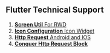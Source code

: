## Flutter Technical Support

1. [**Screen Util** For RWD](https://www.796t.com/content/1550547555.html)
2. [**Icon Configuration** Icon Widget](https://juejin.cn/post/6844904085489975310)
3. [**Http Request** Android and IOS](https://ithelp.ithome.com.tw/articles/10259641?sc=iThomeR)
4. [**Conquer Http Request Block**](https://stackoverflow.com/questions/71157863/dart-flutter-http-request-raises-xmlhttprequest-error)
